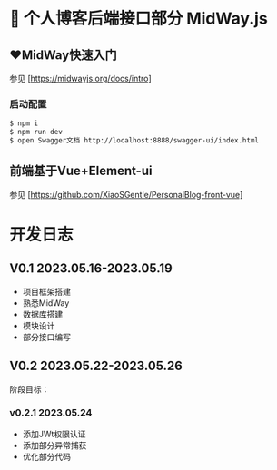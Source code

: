 # 🚀 个人博客后端接口部分 MidWay.js


## ❤️MidWay快速入门

参见 [https://midwayjs.org/docs/intro]

### 启动配置

```bash
$ npm i
$ npm run dev
$ open Swagger文档 http://localhost:8888/swagger-ui/index.html
```

## 前端基于Vue+Element-ui

参见 [https://github.com/XiaoSGentle/PersonalBlog-front-vue]


# 开发日志

## V0.1 2023.05.16-2023.05.19

* 项目框架搭建
* 熟悉MidWay
* 数据库搭建
* 模块设计
* 部分接口编写

## V0.2 2023.05.22-2023.05.26

阶段目标：

### v0.2.1 2023.05.24
* 添加JWt权限认证
* 添加部分异常捕获
* 优化部分代码


